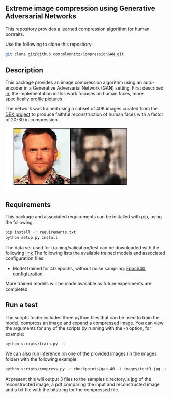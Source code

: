 ## Extreme image compression using Generative Adversarial Networks

This repository provides a learned compression algorithm for human portraits.

Use the following to clone this repository:
```bash
git clone git@github.com:mlomnitz/CompressionGAN.git
```

## Description 

This package provides an image compression algorithm using an auto-encoder in a Generative Adversarial Network (GAN) setting. First described [in](https://arxiv.org/pdf/1804.02958.pdf), the implementation in this work focuses on human faces, more specifically profile pictures.

The network was trained using a subset of 40K images curated from the [DEX project](https://data.vision.ee.ethz.ch/cvl/rrothe/imdb-wiki/) to produce faithful reconstruction of human faces with a factor of 20-30 in compression.

![training](./images/training_vizualize_full.gif)

## Requirements

This package and associated requirements can be installed with pip, using the following:
```bash
pip install -r requirements.txt
python setup.py install 
```
The data set used for training/validation/test can be downloaded with the following [link](https://storage.googleapis.com/comp_gan_public/imdb_quality_faces_v3.zip) 
The following lists the available trained models and associated configuration files:
 - Model trained for 40 epochs, without noise sampling: [Epoch40](https://storage.googleapis.com/comp_gan_public/no_noise_epoc40/gan_epoch40.tar), [configfuration](https://storage.googleapis.com/comp_gan_public/no_noise_epoc40/config.py)

More trained models will be made available as future experiments are completed.

## Run a test

The scripts folder includes three python files that can be used to train the model, compress an image and expand a compressed image. You can view the arguments for any of the scripts by running with the -h option, for example:
```bash
python scripts/train.py -h

```
We can also run inference on one of the provided images (in the images folder) with the following example:
```bash
python scripts/compress.py -r checkpoints/gan-40 -i images/test3.jpg -o samples/test3
```
At present this will output 3 files to the samples directory, a jpg of the reconstructed image, a pdf comparing the input and reconstructed image and a txt file with the bitstring for the compressed file.
